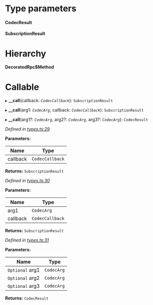 

# Type parameters
#### CodecResult 
#### SubscriptionResult 
# Hierarchy

**DecoratedRpc$Method**

# Callable
▸ **__call**(callback: *`CodecCallback`*): `SubscriptionResult`

▸ **__call**(arg1: *`CodecArg`*, callback: *`CodecCallback`*): `SubscriptionResult`

▸ **__call**(arg1?: *`CodecArg`*, arg2?: *`CodecArg`*, arg3?: *`CodecArg`*): `CodecResult`

*Defined in [types.ts:29](https://github.com/polkadot-js/api/blob/c827bdb/packages/api/src/types.ts#L29)*

**Parameters:**

| Name | Type |
| ------ | ------ |
| callback | `CodecCallback` |

**Returns:** `SubscriptionResult`

*Defined in [types.ts:30](https://github.com/polkadot-js/api/blob/c827bdb/packages/api/src/types.ts#L30)*

**Parameters:**

| Name | Type |
| ------ | ------ |
| arg1 | `CodecArg` |
| callback | `CodecCallback` |

**Returns:** `SubscriptionResult`

*Defined in [types.ts:31](https://github.com/polkadot-js/api/blob/c827bdb/packages/api/src/types.ts#L31)*

**Parameters:**

| Name | Type |
| ------ | ------ |
| `Optional` arg1 | `CodecArg` |
| `Optional` arg2 | `CodecArg` |
| `Optional` arg3 | `CodecArg` |

**Returns:** `CodecResult`

